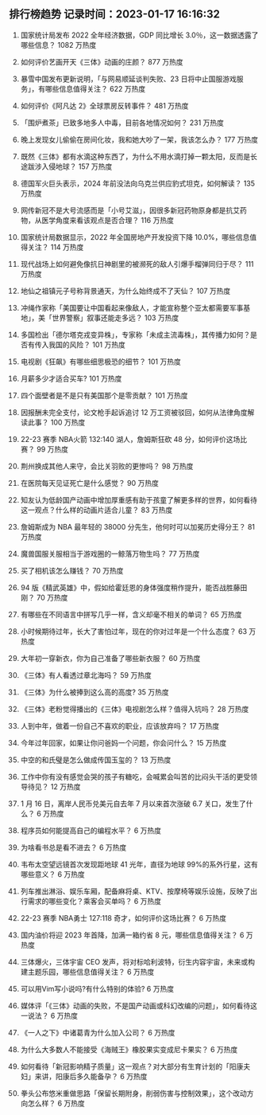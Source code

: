 
## 排行榜趋势 记录时间：2023-01-17 16:16:32
  
  1. 国家统计局发布 2022 全年经济数据，GDP 同比增长 3.0％，这一数据透露了哪些信息？ 1082 万热度
    
  2. 如何评价艺画开天《三体》动画的庄颜？ 877 万热度
    
  3. 暴雪中国发布更新说明，「与网易顺延谈判失败、23 日将中止国服游戏服务」，有哪些信息值得关注？ 622 万热度
    
  4. 如何评价《阿凡达 2》全球票房反转事件？ 481 万热度
    
  5. 「围炉煮茶」已致多地多人中毒，目前各地情况如何？ 231 万热度
    
  6. 晚上发现女儿偷偷在房间化妆，我和她大吵了一架，我该怎么办？ 177 万热度
    
  7. 既然《三体》都有水滴这种东西了，为什么不用水滴打掉一颗太阳，反而是长途跋涉入侵地球？ 157 万热度
    
  8. 德国军火巨头表示，2024 年前没法向乌克兰供应豹式坦克，如何解读？ 135 万热度
    
  9. 网传新冠不是大号流感而是「小号艾滋」，因很多新冠药物原身都是抗艾药物，从医学角度来看该观点是否合理？ 116 万热度
    
  10. 国家统计局数据显示，2022 年全国房地产开发投资下降 10.0%，哪些信息值得关注？ 114 万热度
    
  11. 现代战场上如何避免像抗日神剧里的被濒死的敌人引爆手榴弹同归于尽？ 111 万热度
    
  12. 地仙之祖镇元子号称背景通天，为什么始终成不了天仙？ 107 万热度
    
  13. 冲绳作家称「美国要让中国看起来像敌人，才能宣称整个亚太都需要军事基地」，美「世界警察」叙事还能走多远？ 103 万热度
    
  14. 多国检出「德尔塔克戎变异株」，专家称「未成主流毒株」，其传播力如何？是否有传入我国的风险？ 101 万热度
    
  15. 电视剧《狂飙》有哪些细思极恐的细节？ 101 万热度
    
  16. 月薪多少才适合买车? 101 万热度
    
  17. 四个面壁者是不是只有美国那个是零贡献？ 101 万热度
    
  18. 因报酬未完全支付，论文枪手起诉追讨 12 万工资被驳回，如何从法律角度解读此事？ 100 万热度
    
  19. 22-23 赛季 NBA火箭 132:140 湖人，詹姆斯狂砍 48 分，如何评价这场比赛？ 99 万热度
    
  20. 荆州换成其他人来守，会比关羽败的更惨吗？ 98 万热度
    
  21. 在医院每天见证死亡是什么感觉？ 90 万热度
    
  22. 知友认为低龄国产动画中增加厚重感有助于孩童了解更多样的世界，如何看待这一观点？什么样的动画片适合儿童？ 83 万热度
    
  23. 詹姆斯成为 NBA 最年轻的 38000 分先生，他何时可以加冕历史得分王？ 81 万热度
    
  24. 魔兽国服关服相当于游戏圈的一鲸落万物生吗？ 77 万热度
    
  25. 买了相机该怎么赚钱？ 70 万热度
    
  26. 94 版《精武英雄》中，假如给霍廷恩的身体强度稍作提升，能否战胜藤田刚？ 70 万热度
    
  27. 有哪些在不同语言中拼写几乎一样，含义却毫不相关的单词？ 65 万热度
    
  28. 小时候期待过年，长大了害怕过年，现在的你对过年是一个什么态度？ 63 万热度
    
  29. 大年初一穿新衣，你为自己准备了哪些新衣服？ 60 万热度
    
  30. 《三体》有人看透过章北海吗？ 59 万热度
    
  31. 《三体》为什么被捧到这么高的高度? 35 万热度
    
  32. 《三体》老粉觉得播出的《三体》电视剧怎么样？值得入坑吗？ 28 万热度
    
  33. 人到中年，做着一份自己不喜欢的职业，应该放弃吗？ 17 万热度
    
  34. 今年过年回家，如果让你问爸妈一个问题，你会问什么？ 15 万热度
    
  35. 中空的和氏璧是怎么做成传国玉玺的？ 13 万热度
    
  36. 工作中你有没有感觉会哭的孩子有糖吃，会喊累会叫苦的比闷头干活的更受领导待见？ 12 万热度
    
  37. 1 月 16 日，离岸人民币兑美元自去年 7 月以来首次涨破 6.7 关口，发生了什么？ 6 万热度
    
  38. 程序员如何能提高自己的编程水平？ 6 万热度
    
  39. 为啥看书总是看不进去？ 6 万热度
    
  40. 韦布太空望远镜首次发现距地球 41 光年，直径为地球 99%的系外行星，这有哪些意义？ 6 万热度
    
  41. 列车推出淋浴、娱乐车厢，配备麻将桌、KTV、按摩椅等娱乐设施，反映了出行需求的哪些变化？乘客会买单吗？ 6 万热度
    
  42. 22-23 赛季 NBA勇士 127:118 奇才，如何评价这场比赛？ 6 万热度
    
  43. 国内油价将迎 2023 年首降，加满一箱约省 8 元，哪些信息值得关注？ 6 万热度
    
  44. 三体爆火，三体宇宙 CEO 发声，将对标哈利波特，衍生内容宇宙，未来或构建主题乐园，哪些信息值得关注？ 6 万热度
    
  45. 可以用Vim写小说吗?有什么特别的体验? 6 万热度
    
  46. 媒体评「《三体》动画的失败，不是国产动画或科幻改编的问题」，如何看待这一说法？ 6 万热度
    
  47. 《一人之下》中诸葛青为什么加入公司？ 6 万热度
    
  48. 为什么大多数人不能接受《海贼王》橡胶果实变成尼卡果实？ 6 万热度
    
  49. 如何看待「新冠影响精子质量」这一观点？对大部分有生育计划的「阳康夫妇」来讲，阳康后多久能备孕？ 6 万热度
    
  50. 拳头公布悠米重做思路「保留长期附身，削弱伤害与控制效果」，这个改动方向怎么样？ 6 万热度
    